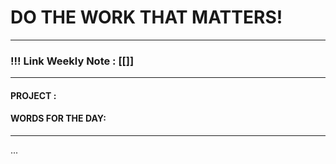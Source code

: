 
# DO THE WORK THAT MATTERS!

--- 
### !!! Link Weekly Note : [[]]
---
#### PROJECT : 
#### WORDS FOR THE DAY: 
---

...







